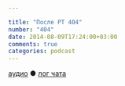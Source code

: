 ```yaml
---

title: "После РТ 404"
number: "404"
date: 2014-08-09T17:24:00+03:00
comments: true
categories: podcast
---
```

[аудио](http://cdn.radio-t.com/rt404post.mp3) ● [лог чата](http://chat.radio-t.com/logs/radio-t-404.html) <audio src="http://cdn.radio-t.com/rt404post.mp3" preload="none">
